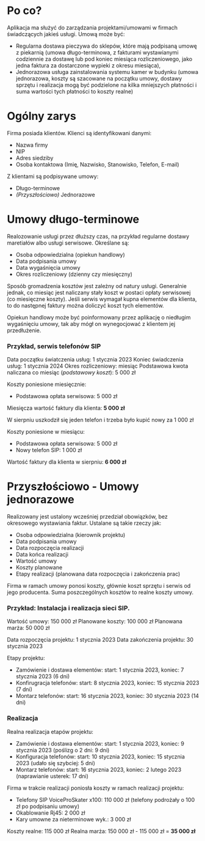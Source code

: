 # Po co?
Aplikacja ma służyć do zarządzania projektami/umowami w firmach świadczących jakieś usługi. Umową może być:

 * Regularna dostawa pieczywa do sklepów, które mają podpisaną umowę z piekarnią (umowa długo-terminowa, z fakturami wystawianymi codziennie za dostawę lub pod koniec miesiąca rozliczeniowego, jako jedna faktura za dostarczone wypieki z okresu miesiąca),
 * Jednorazowa usługa zainstalowania systemu kamer w budynku (umowa jednorazowa, koszty są szacowane na początku umowy, dostawy sprzętu i realizacja mogą być podzielone na kilka mniejszych płatności i suma wartości tych płatności to koszty realne)

# Ogólny zarys
Firma posiada klientów. Klienci są identyfikowani danymi:
 - Nazwa firmy
 - NIP
 - Adres siedziby
 - Osoba kontaktowa (Imię, Nazwisko, Stanowisko, Telefon, E-mail)

Z klientami są podpisywane umowy:
 - Długo-terminowe
 - *(Przyszłościowo)* Jednorazowe

# Umowy długo-terminowe
Realozowanie usługi przez dłuższy czas, na przykład regularne dostawy maretiałów albo usługi serwisowe.
Określane są:
 - Osoba odpowiedzialna (opiekun handlowy)
 - Data podpisania umowy
 - Data wygaśnięcia umowy
 - Okres rozliczeniowy (dzienny czy miesięczny)

Sposób gromadzenia kosztów jest zależny od natury usługi. Generalnie jednak, co miesiąc jest naliczany stały koszt w postaci opłaty serwisowej (co miesięczne koszty). Jeśli serwis wymagał kupna elementów dla klienta, to do następnej faktury można doliczyć koszt tych elementów.

Opiekun handlowy może być poinformowany przez aplikację o niedługim wygaśnięciu umowy, tak aby mógł on wynegocjować z klientem jej przedłużenie.

### Przykład, serwis telefonów SIP

Data początku światczenia usług: 1 stycznia 2023
Koniec świadczenia usług: 1 stycznia 2024
Okres rozliczeniowy: miesiąc
Podstawowa kwota naliczana co miesiąc (*podstawowy koszt*): 5 000 zł

Koszty poniesione miesięcznie:
 - Podstawowa opłata serwisowa: 5 000 zł
 
Miesięcza wartość faktury dla klienta: __5 000 zł__

W sierpniu uszkodził się jeden telefon i trzeba było kupić nowy za 1 000 zł

Koszty poniesione w miesiącu:
 - Podstawowa opłata serwisowa: 5 000 zł
 - Nowy telefon SIP:            1 000 zł

Wartość faktury dla klienta w sierpniu: __6 000 zł__

# Przyszłościowo - Umowy jednorazowe
Realizowany jest ustalony wcześniej przedział obowiązków, bez okresowego wystawiania faktur. 
Ustalane są takie rzeczy jak:
 - Osoba odpowiedzialna (kierownik projektu)
 - Data podpisania umowy
 - Data rozpoczęcia realizacji
 - Data końca realizacji
 - Wartość umowy
 - Koszty planowane
 - Etapy realizacji (planowana data rozpoczęcia i zakończenia prac)

Firma w ramach umowy ponosi koszty, głównie koszt sprzętu i serwis od jego producenta. Suma poszczególnych kosztów to realne koszty umowy.

### Przykład: Instalacja i realizacja sieci SIP.

Wartość umowy:      150 000 zł
Planowane koszty:   100 000 zł
Planowana marża:     50 000 zł

Data rozpoczęcia projektu:  1 stycznia 2023
Data zakończenia projektu: 30 stycznia 2023

Etapy projektu:
 - Zamówienie i dostawa elementów:  start:  1 stycznia 2023, koniec:  7 stycznia 2023 (6 dni)
 - Konfirugracja telefonów:         start:  8 stycznia 2023, koniec: 15 stycznia 2023 (7 dni)
 - Montarz telefonów:               start: 16 stycznia 2023, koniec: 30 stycznia 2023 (14 dni)

### Realizacja

Realna realizacja etapów projektu:
 - Zamówienie i dostawa elementów: start:  1 stycznia 2023, koniec:  9 stycznia 2023 (poślizg o 2 dni: 9 dni)
 - Konfiguracja telefonów:         start: 10 stycznia 2023, koniec: 15 stycznia 2023 (udało się szybciej: 5 dni)
 - Montarz telefonów:              start: 16 stycznia 2023, koniec:  2 lutego 2023   (naprawianie usterek: 17 dni) 

Firma w trakcie realizacji poniosła koszty w ramach realizacji projektu:
 - Telefony SIP VoiceProSkater x100:    110 000 zł (telefony podrożały o 100 zł po podpisaniu umowy)
 - Okablowanie Rj45:                      2 000 zł
 - Kary umowne za nieterminowe wyk.:      3 000 zł

Koszty realne: 115 000 zł
Realna marża:  150 000 zł - 115 000 zł = __35 000 zł__
